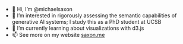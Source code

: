 - 👋 Hi, I’m @michaelsaxon
- 👀 I’m interested in rigorously assessing the semantic capabilities of generative AI systems; I study this as a PhD student at UCSB
- 🌱 I’m currently learning about visualizations with d3.js
- 📫 See more on my website [saxon.me](https://saxon.me/)

<!---
michaelsaxon/michaelsaxon is a ✨ special ✨ repository because its `README.md` (this file) appears on your GitHub profile.
You can click the Preview link to take a look at your changes.
--->
